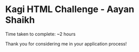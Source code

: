 <h1>Kagi HTML Challenge - Aayan Shaikh</h1>
            <p>Time taken to complete: ~2 hours</p>
            <p>Thank you for considering me in your application process!</p>